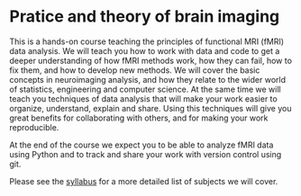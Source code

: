 # Pratice and theory of brain imaging

This is a hands-on course teaching the principles of functional MRI (fMRI)
data analysis. We will teach you how to work with data and code to get a
deeper understanding of how fMRI methods work, how they can fail, how to fix
them, and how to develop new methods. We will cover the basic concepts in
neuroimaging analysis, and how they relate to the wider world of statistics,
engineering and computer science. At the same time we will teach you
techniques of data analysis that will make your work easier to organize,
understand, explain and share. Using this techniques will give you great benefits for collaborating with others, and for making your work reproducible.

At the end of the course we expect you to be able to analyze fMRI data using
Python and to track and share your work with version control using git.

Please see the [syllabus](./syllabus.md) for a more detailed list of
subjects we will cover.
